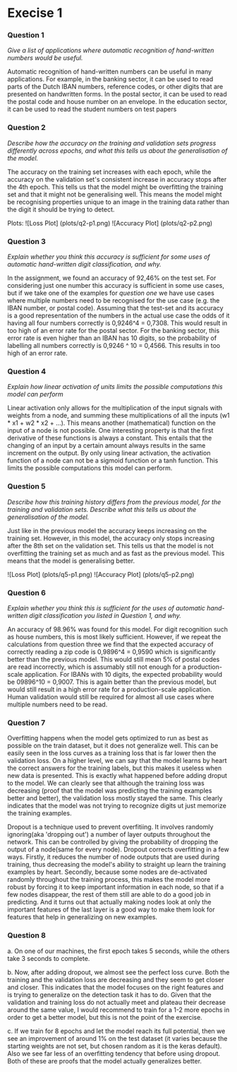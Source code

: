 # Execise 1

### Question 1
*Give a list of applications where automatic recognition of hand-written numbers would be useful.*

Automatic recognition of hand-written numbers can be useful in many applications. For example, in the banking sector, it can be used to read parts of the Dutch IBAN numbers, reference codes, or other digits that are presented on handwritten forms. In the postal sector, it can be used to read the postal code and house number on an envelope. In the education sector, it can be used to read the student numbers on test papers

### Question 2
*Describe how the accuracy on the training and validation sets progress differently across epochs, and what this tells us about the generalisation of the model.*

The accuracy on the training set increases with each epoch, while the accuracy on the validation set's consistent increase in accuracy stops after the 4th epoch. This tells us that the model might be overfitting the training set and that it might not be generalising well. This means the model might be recognising properties unique to an image in the training data rather than the digit it should be trying to detect. 

Plots:
![Loss Plot] (plots/q2-p1.png)
![Accuracy Plot] (plots/q2-p2.png)

### Question 3
*Explain whether you think this accuracy is sufficient for some uses of automatic hand-written digit classification, and why.*

In the assignment, we found an accuracy of 92,46% on the test set. For considering just one number this accuracy is sufficient in some use cases, but if we take one of the examples for *question one* we have use cases where multiple numbers need to be recognised for the use case (e.g. the IBAN number, or postal code). Assuming that the test-set and its accuracy is a good representation of the numbers in the actual use case the odds of it having all four numbers correctly is 0,9246^4 = 0,7308. This would result in too high of an error rate for the postal sector. For the banking sector, this error rate is even higher than an IBAN has 10 digits, so the probability of labelling all numbers correctly is 0,9246 ^ 10 = 0,4566. This results in too high of an error rate.

### Question 4
*Explain how linear activation of units limits the possible computations this model can perform*

Linear activation only allows for the multiplication of the input signals with weights from a node, and summing these multiplications of all the inputs (w1 * x1 + w2 * x2 + ...). This means another (mathematical) function on the input of a node is not possible. One interesting property is that the first derivative of these functions is always a constant. This entails that the changing of an input by a certain amount always results in the same increment on the output. By only using linear activation, the activation function of a node can not be a sigmoid function or a tanh function. This limits the possible computations this model can perform.

### Question 5
*Describe how this training history differs from the previous model, for the training and validation sets. Describe what this tells us about the generalisation of the model.*

Just like in the previous model the accuracy keeps increasing on the training set. However, in this model, the accuracy only stops increasing after the 8th set on the validation set. This tells us that the model is not overfitting the training set as much and as fast as the previous model. This means that the model is generalising better.

![Loss Plot] (plots/q5-p1.png)
![Accuracy Plot] (plots/q5-p2.png)

### Question 6
*Explain whether you think this is sufficient for the uses of automatic hand-written digit classification you listed in Question 1, and why.*

An accuracy of 98.96% was found for this model. For digit recognition such as house numbers, this is most likely sufficient. However, if we repeat the calculations from question three we find that the expected accuracy of correctly reading a zip code is 0,9896^4 = 0,9590 which is significantly better than the previous model. This would still mean 5% of postal codes are read incorrectly, which is assumably still not enough for a production-scale application. For IBANs with 10 digits, the expected probability would be 09896^10 = 0,9007. This is again better than the previous model, but would still result in a high error rate for a production-scale application. Human validation would still be required for almost all use cases where multiple numbers need to be read.

### Question 7

Overfitting happens when the model gets optimized to run as best as possible on the train dataset, but it does 
    not generalize well. This can be easily seen in the loss curves as a training loss that is far lower then the 
    validation loss. On a higher level, we can say that the model learns by heart the correct answers for the training 
    labels, but this makes it useless when new data is presented. This is exactly what happened before adding droput to 
    the model. We can clearly see that although the training loss was decreasing (proof that the model was predicting 
    the training examples better and better), the validation loss mostly stayed the same. This clearly indicates that 
    the model was not trying to recognize digits ut just memorize the training examples.


Dropout is a technique used to prevent overfitiing. It involves randomly ignoring(aka 'dropping out') a number of 
    layer outputs throughout the network. This can be controlled by giving the probability of dropping the output of a 
    node(same for every node). Dropout corrects overfitting in a few ways. Firstly, it reduces the number of node outputs 
    that are used during training, thus decreasing the model's ability to straight up learn the training examples by 
    heart. Secondly, because some nodes are de-activated randomly throughout the training process, this makes the model 
    more robust by forcing it to keep important information in each node, so that if a few nodes disappear, the rest of 
    them still are able to do a good job in predicting. And it turns out that actually making nodes look at only the 
    important features of the last layer is a good way to make them look for features that help in generalizing on 
    new examples.

### Question 8
a. On one of our machines, the first epoch takes 5 seconds, while the others take 3 seconds to complete.
    

b. Now, after adding dropout, we almost see the perfect loss curve. Both the training and the validation loss are 
    decreasing and they seem to get closer and closer. This indicates that the model focuses on the right features and 
    is trying to generalize on the detection task it has to do. Given that the validation and training loss do not 
    actually meet and plateau their decrease around the same value, I would recommend to train for a 1-2 more epochs in 
    order to get a better model, but this is not the point of the exercise.
    

c. If we train for 8 epochs and let the model reach its full potential, then we see an improvement of around 1% on 
    the test dataset (it varies because the starting weights are not set, but chosen random as it is the keras default).
    Also we see far less of an overfitting tendency that before using dropout. Both of these are proofs that the model 
     actually generalizes better.




